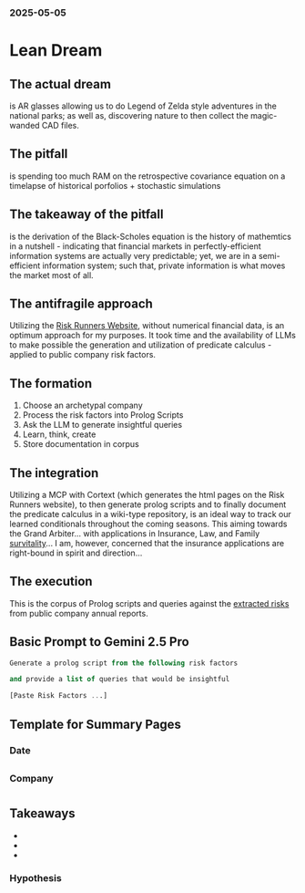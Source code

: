### 2025-05-05
# Lean Dream

## The actual dream

is AR glasses allowing us to do Legend of Zelda style adventures in the national parks; as well as, discovering nature to then collect the magic-wanded CAD files.

## The pitfall

is spending too much RAM on the retrospective covariance equation on a timelapse of historical porfolios + stochastic simulations

## The takeaway of the pitfall

is the derivation of the Black-Scholes equation is the history of mathemtics in a nutshell - indicating that financial markets in perfectly-efficient information systems are actually very predictable; yet, we are in a semi-efficient information system; such that, private information is what moves the market most of all.

## The antifragile approach

Utilizing the [Risk Runners Website](https://riskrunners.com), without numerical financial data, is an optimum approach for my purposes. It took time and the availability of LLMs to make possible the generation and utilization of predicate calculus - applied to public company risk factors.

## The formation

1. Choose an archetypal company
2. Process the risk factors into Prolog Scripts
3. Ask the LLM to generate insightful queries
4. Learn, think, create
5. Store documentation in corpus

## The integration

Utilizing a MCP with Cortext (which generates the html pages on the Risk Runners website), to then generate prolog scripts and to finally document the predicate calculus in a wiki-type repository, is an ideal way to track our learned conditionals throughout the coming seasons. This aiming towards the Grand Arbiter... with applications in Insurance, Law, and Family [survitality](https://perrydime.com/survivtality.html)... I am, however, concerned that the insurance applications are right-bound in spirit and direction...

## The execution


This is the corpus of Prolog scripts and queries against the [extracted risks](../riskrunners.com/) from public company annual reports.

## Basic Prompt to Gemini 2.5 Pro

```sql
Generate a prolog script from the following risk factors

and provide a list of queries that would be insightful

[Paste Risk Factors ...]

```

## Template for Summary Pages



### Date
## 
### Company
# 

## Takeaways
- 
- 
- 

### Hypothesis
## 


```sql

```